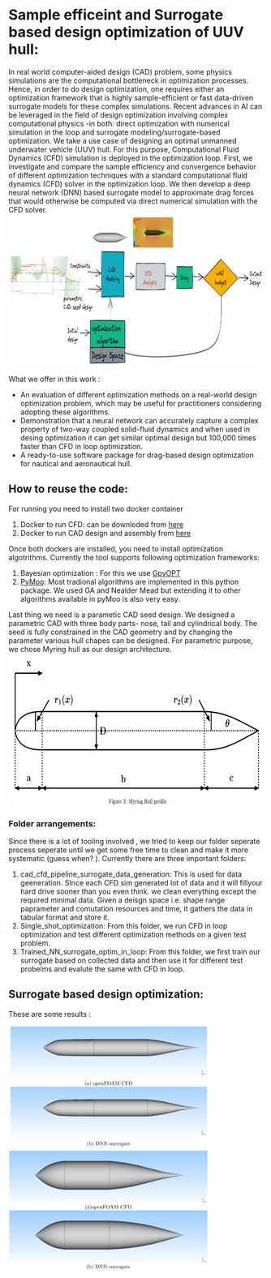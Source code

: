 # Sample efficeint and Surrogate based design optimization of UUV hull: 
In real world computer-aided design (CAD)  problem, some physics simulations are the computational bottleneck in optimization processes.
Hence, in order to do design optimization, one requires either an optimization framework that is highly sample-efficient or fast data-driven surrogate models for these complex simulations. 
Recent advances in AI can be leveraged in the field of design optimization involving complex computational physics -in both: direct optimization with numerical simulation in the loop and surrogate modeling/surrogate-based optimization. We take a use case of designing an optimal unmanned underwater vehicle (UUV) hull. For this purpose, Computational Fluid Dynamics (CFD) simulation is deployed in the optimization loop. First, we investigate and compare the sample efficiency and convergence behavior of different optimization techniques with a standard computational fluid dynamics (CFD) solver in the optimization loop.  We then develop a deep neural network (DNN) based surrogate model to approximate drag forces that would otherwise be computed via direct numerical simulation with the CFD solver.
<img src="./images/cfd_optimization.png" width="800" height="300" title="Employee Data title">

What we offer in this work : 
-  An evaluation of different optimization methods on a real-world design
optimization problem, which may be useful for practitioners considering adopting these algorithms.
-  Demonstration that a neural network can accurately capture a complex property of two-way coupled solid-fluid dynamics and when used in desing optimization it can get similar optimal design but  100,000 times faster than CFD in loop optimization.
-  A ready-to-use software package for drag-based design optimization for nautical and aeronautical hull. 


## How to reuse the code: 
For running you need to install two docker container 
1. Docker to run CFD: can be downloded from [here](https://hub.docker.com/r/kishorestevens/dexof/tags)
2. Docker to run CAD design and assembly from [here](https://hub.docker.com/r/vardhah/freecad) 

Once both dockers are installed, you need to install optimization algotrithms. Currently the tool supports following optimization frameworks: 
1. Bayesian optimization : For this we use [GpyOPT](http://sheffieldml.github.io/GPyOpt/)
2. [PyMoo](https://pymoo.org/): Most tradional algorithms are implemented in this python package. We used GA and Nealder Mead but extending it to other algorithms available in pyMoo is also very easy.  

Last thing we need is a parametic CAD seed design. We designed a parametric CAD with three body parts- nose, tail and cylindrical body. The seed is fully constrained in the CAD geometry and by changing the parameter various hull chapes can be designed.  For parametric purpose, we chose Myring hull as our design architecture.  
<img src="./images/myring.png" class="center" width="500" height="300" >

### Folder arrangements: 
Since there is a lot of tooling involved , we tried to keep our folder seperate process seperate until we get some free time to clean and make it more systematic (guess when? ). Currently there are three important folders:
1. cad_cfd_pipeline_surrogate_data_generation: This is used for data geeneration. SInce each CFD sim generated lot of data and it will fillyour hard drive sooner than you even think. we clean everything except the required minimal data. Given a deisgn space i.e. shape range paprameter and comutation resources and time, it gathers the data in tabular format and store it. 
2. Single_shot_optimization: From this folder, we run CFD in loop optimization and test different optimization methods on a given test problem. 
2. Trained_NN_surrogate_optim_in_loop:  From this folder, we first train our  surrogate based on collected data and then use it for different test probelms and evalute the same with CFD in loop. 

## Surrogate based design optimization:
These are some results : 

<img src="./images/picture1.png" class="center" width="392" height="240"><img src="./images/picture3.png" class="center" width="392" height="240" >
##